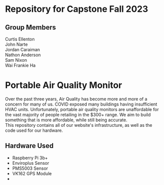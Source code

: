 # Repository for Capstone Fall 2023
## Group Members
Curtis Ellenton <br>
John Narte <br>
Jordan Caraiman <br>
Nathon Anderson <br>
Sam Nixon <br>
Wai Frankie Ha

# Portable Air Quality Monitor
Over the past three years, Air Quality has become more and more of a concern for many of us. COVID exposed many buildings having insufficient HVAC units. Unfortunately, portable air quality monitors are unaffordable for the vast majority of people retailing in the $300+ range. We aim to build something that is more affordable, while still being accurate. 
<br>
This repository contains all of our website's infrastructure, as well as the code used for our hardware.
<br>
## Hardware Used
- Raspberry Pi 3b+
- Enviroplus Sensor
- PMS5003 Sensor
- VK162 GPS Module
- 
